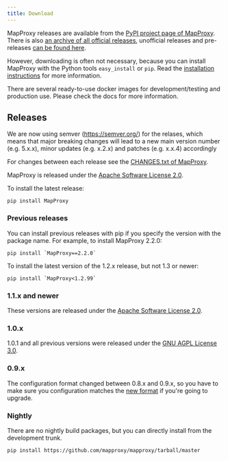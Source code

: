 ```yaml
---
title: Download
---
```


MapProxy releases are available from the [PyPI project page of MapProxy](http://pypi.python.org/pypi/MapProxy). There is also [an archive of all official releases](https://pypi.python.org/packages/source/M/MapProxy/), unofficial releases and pre-releases [can be found here](https://mapproxy.org/static/rel/).

However, downloading is often not necessary, because you can install MapProxy with the Python tools `easy_install` or `pip`. Read the [installation instructions](https://mapproxy.github.io/mapproxy/install.html) for more information.

There are several ready-to-use docker images for development/testing and production use. Please check the docs for more information.

## Releases

We are now using semver (https://semver.org/) for the relases, which means that major breaking changes will lead to a new main version number (e.g. 5.x.x), minor updates (e.g. x.2.x) and patches (e.g. x.x.4) accordingly 

For changes between each release see the [CHANGES.txt of MapProxy](https://github.com/mapproxy/mapproxy/blob/master/CHANGES.txt).

MapProxy is released under the [Apache Software License 2.0](http://www.apache.org/licenses/LICENSE-2.0.html).

To install the latest release:

    pip install MapProxy

### Previous releases
You can install previous releases with pip if you specify the version with the package name. For example, to install MapProxy 2.2.0:

    pip install `MapProxy==2.2.0`

To install the latest version of the 1.2.x release, but not 1.3 or newer:

    pip install `MapProxy<1.2.99`

### 1.1.x and newer

These versions are released under the [Apache Software License 2.0](http://www.apache.org/licenses/LICENSE-2.0.html).

### 1.0.x

1.0.1 and all previous versions were released under the [GNU AGPL License 3.0](http://www.fsf.org/licensing/licenses/agpl-3.0.html).

### 0.9.x

The configuration format changed between 0.8.x and 0.9.x, so you have to make sure you configuration matches the [new format](https://mapproxy.org/docs/latest/migrate.html) if you're going to upgrade.

### Nightly

There are no nightly build packages, but you can directly install from the development trunk.

    pip install https://github.com/mapproxy/mapproxy/tarball/master

<!--  TODO check broken links
The release branches are also available. For example:

    pip install https://github.com/mapproxy/mapproxy/tarball/1.4.x -->
